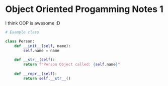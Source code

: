 # Object Oriented Progamming Notes 1

I think OOP is awesome :D

```python
# Example class

class Person:
    def __init__(self, name):
        self.name = name 
    
    def __str__(self):
        return f"Person Object called: {self.name}"
       
    def __repr__(self): 
        return self.__str__()

```
